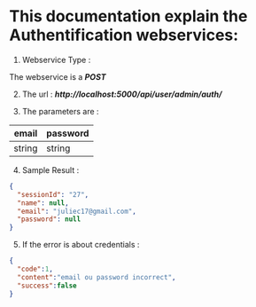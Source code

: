 # This documentation explain the Authentification webservices:

1. Webservice Type : 

The webservice is a ***POST***

2. The url :
 ***http://localhost:5000/api/user/admin/auth/***

3. The parameters are : 

|  email | password   |
|---|---| 
|  string |  string |

4. Sample Result : 

``` json
{   
  "sessionId": "27",
  "name": null, 
  "email": "juliec17@gmail.com",
  "password": null
}
```

5. If the error is about credentials : 

``` json
{
  "code":1,
  "content":"email ou password incorrect",
  "success":false	
}
